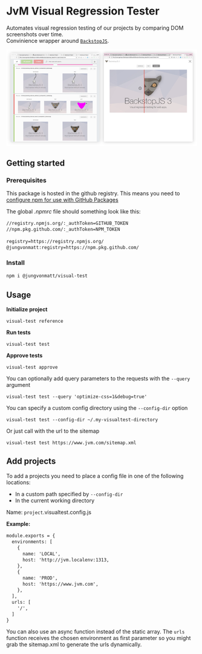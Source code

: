 # JvM Visual Regression Tester

Automates visual regression testing of our projects by comparing DOM screenshots over time.<br/>
Convinience wrapper around [`BackstopJS`](https://garris.github.io/BackstopJS/).

![Browser report](./screen.png)

## Getting started

### Prerequisites

This package is hosted in the github registry.
This means you need to [configure npm for use with GitHub Packages](https://help.github.com/en/packages/using-github-packages-with-your-projects-ecosystem/configuring-npm-for-use-with-github-packages)

The global _.npmrc_ file should something look like this:

```
//registry.npmjs.org/:_authToken=GITHUB_TOKEN
//npm.pkg.github.com/:_authToken=NPM_TOKEN

registry=https://registry.npmjs.org/
@jungvonmatt:registry=https://npm.pkg.github.com/
```

### Install

```bash
npm i @jungvonmatt/visual-test
```

## Usage

**Initialize project**

```
visual-test reference
```

**Run tests**

```
visual-test test
```

**Approve tests**

```
visual-test approve
```

You can optionally add query parameters to the requests with the `--query` argument

```
visual-test test --query 'optimize-css=1&debug=true'
```

You can specify a custom config directory using the `--config-dir` option

```
visual-test test --config-dir ~/.my-visualtest-directory
```

Or just call with the url to the sitemap

```
visual-test test https://www.jvm.com/sitemap.xml
```

## Add projects

To add a projects you need to place a config file in one of the following locations:

- In a custom path specified by `--config-dir`
- In the current working directory

Name: `project`.visualtest.config.js

**Example:**

```
module.exports = {
  environments: [
    {
      name: 'LOCAL',
      host: 'http://jvm.localenv:1313,
    },
    {
      name: 'PROD',
      host: 'https://www.jvm.com',
    },
  ],
  urls: [
    '/',
  ]
}
```

You can also use an async function instead of the static array. The `urls` function receives the chosen environment as first parameter so you might grab the sitemap.xml to generate the urls dynamically.
